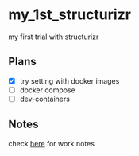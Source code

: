 # my_1st_structurizr

my first trial with structurizr

## Plans

- [X] try setting with docker images
- [ ] docker compose
- [ ] dev-containers

## Notes

check [here](./notes.md) for work notes
